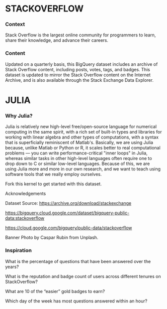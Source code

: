 


# STACKOVERFLOW 

### Context

Stack Overflow is the largest online community for programmers to learn, share their knowledge, and advance their careers.


### Content

Updated on a quarterly basis, this BigQuery dataset includes an archive of Stack Overflow content, including posts, votes, tags, and badges. This dataset is updated to mirror the Stack Overflow content on the Internet Archive, and is also available through the Stack Exchange Data Explorer.

# JULIA 

### Why Julia?

Julia is relatively new high-level free/open-source language for numerical computing in the same spirit, with a rich set of built-in types and libraries for working with linear algebra and other types of computations, with a syntax that is superficially reminiscent of Matlab's. 
Basically, we are using Julia because, unlike Matlab or Python or R, it scales better to real computational problems — you can write performance-critical "inner loops" in Julia, whereas similar tasks in other high-level languages often require one to drop down to C or similar low-level languages.
Because of this, we are using Julia more and more in our own research, and we want to teach using software tools that we really employ ourselves.



Fork this kernel to get started with this dataset.

Acknowledgements

Dataset Source: https://archive.org/download/stackexchange

https://bigquery.cloud.google.com/dataset/bigquery-public-data:stackoverflow

https://cloud.google.com/bigquery/public-data/stackoverflow

Banner Photo by Caspar Rubin from Unplash.



### Inspiration

What is the percentage of questions that have been answered over the years?

What is the reputation and badge count of users across different tenures on StackOverflow?

What are 10 of the “easier” gold badges to earn?

Which day of the week has most questions answered within an hour?
